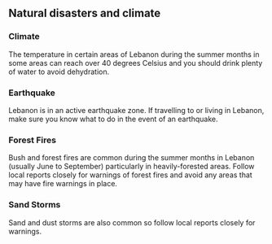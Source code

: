 ## Natural disasters and climate

### **Climate**

The temperature in certain areas of Lebanon during the summer months in some areas can reach over 40 degrees Celsius and you should drink plenty of water to avoid dehydration.

### **Earthquake**

Lebanon is in an active earthquake zone. If travelling to or living in Lebanon, make sure you know what to do in the event of an earthquake.

### **Forest Fires**

Bush and forest fires are common during the summer months in Lebanon (usually June to September) particularly in heavily-forested areas. Follow local reports closely for warnings of forest fires and avoid any areas that may have fire warnings in place.

### **Sand Storms**

Sand and dust storms are also common so follow local reports closely for warnings.